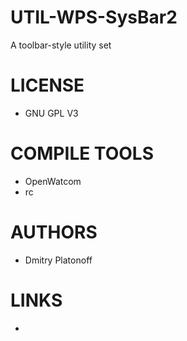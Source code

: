 UTIL-WPS-SysBar2
===========

A toolbar-style utility set

LICENSE
===============
- GNU GPL V3

COMPILE TOOLS
===============
* OpenWatcom
* rc

AUTHORS
===============
* Dmitry Platonoff

LINKS
===============
* 
